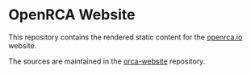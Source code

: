# OpenRCA Website

This repository contains the rendered static content for the [openrca.io](https://openrca.io)
website.

The sources are maintained in the [orca-website](https://github.com/openrca/orca-website)
repository.
